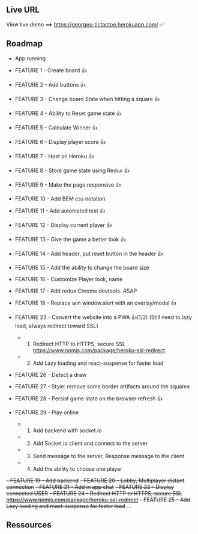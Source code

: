 ## Live URL

View live demo ==> https://georges-tictactoe.herokuapp.com/ ✅

## Roadmap

- App running
- FEATURE 1 - Create board 👍
- FEATURE 2 - Add buttons 👍
- FEATURE 3 - Change board State when hitting a square 👍
- FEATURE 4 - Ability to Reset game state 👍
- FEATURE 5 - Calculate Winner 👍
- FEATURE 6 - Display player score 👍
- FEATURE 7 - Host on Heroku 👍
- FEATURE 8 - Store game state using Redux 👍
- FEATURE 9 - Make the page responsive 👍
- FEATURE 10 - Add BEM css notation
- FEATURE 11 - Add automated test 👍
- FEATURE 12 - Display current player 👍
- FEATURE 13 - Give the game a better look 👍
- FEATURE 14 - Add header, put reset button in the header 👍
- FEATURE 15 - Add the ability to change the board size
- FEATURE 16 - Customize Player look, name
- FEATURE 17 - Add redux Chrome devtools. ASAP
- FEATURE 18 - Replace win window.alert with an overlay/modal 👍
- FEATURE 23 - Convert the website into a PWA 👍(1/2) (Still need to lazy load, always redirect toward SSL)
  - 1. Redirect HTTP to HTTPS, secure SSL https://www.npmjs.com/package/heroku-ssl-redirect
  - 2. Add Lazy loading and react-suspense for faster load

- FEATURE 26 - Detect a draw
- FEATURE 27 - Style: remove some border artifacts around the squares
- FEATURE 28 - Persist game state on the browser refresh 👍
- FEATURE 29 - Play online
  - 1. Add backend with socket.io
  - 2. Add Socket.io client and connect to the server
  - 3. Send message to the server, Response message to the client
  - 4. Add the ability to choose one player
  
  
~~- FEATURE 19 - Add backend~~
~~- FEATURE 20 - Lobby, Multiplayer distant connection~~
~~- FEATURE 21 - Add in app chat~~
~~- FEATURE 22 - Display connected USER~~
~~- FEATURE 24 - Redirect HTTP to HTTPS, secure SSL https://www.npmjs.com/package/heroku-ssl-redirect~~
~~- FEATURE 25 - Add Lazy loading and react-suspense for faster load~~
  ...

## Ressources
